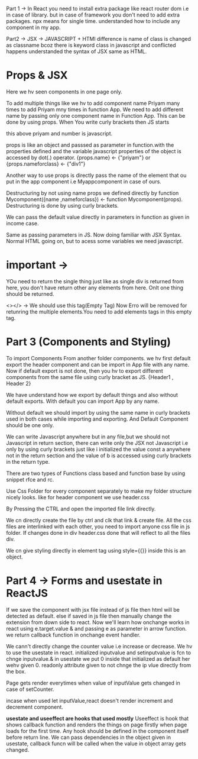 Part 1 ->
In React you need to install extra package like react router dom i.e in case of library. but in case of framework you don't need to add extra packages.
npx means for single time.
understanded how to include any component in my app.

Part2 ->
JSX -> JAVASCRIPT + HTMl
difference is name of class is changed as classname bcoz there is keyword class in javascript and conflicted happens
understanded the syntax of JSX same as HTML.

# Props & JSX
Here we hv seen components in one page only.

To add multiple things like we hv to add component name Priyam many times to add Priyam mny times in function App.
We need to add different name by passing only one component name in Function App. This can be done by using props.
When You write curly brackets then JS starts 
<div name = {"Priyam"} number = {23} ></div>
this above priyam and number is javascript.

props is like an object and passsed as parameter in function.with the properties defined and the variable javascript properties of the object is accessed by dot(.) operator.
{props.name} <- {"priyam"} or {props.nameforclass} <- {"div1"}
 
Another way to use props is directly pass the name of the element that ou put in the app component i.e Myappcomponent in case of ours.

Destructuring by not using name props we defined directly by function Mycomponent({name ,nameforclass}) <- function Mycomponent(props). Destructuring is done by using curly brackets.

We can pass the default value directly in parameters in function as given in income case.

Same as passing parameters in JS. Now doing familiar with JSX Syntax.
Normal HTML going on, but to acess some variables we need javascript.

# important -> 
YOu need to return the single thing just like as single div is returned from here, you don't have return other any elements from here. Onlt one thing should be returned.

<></> -> We should use this tag(Empty Tag) Now Erro will be removed for retunring the multiple elements.You need to add elements tags in this empty tag.

# Part 3 (Components and Styling)
To import Components From another folder components.
we hv first default export the header component and can be import in App file with any name.
Now if default export is not done, then you hv to export different components from the same file using curly bracket as JS. {Header1 , Header 2} 

We have understand how we export by default things and also without default exports.
With default you can import App by any name.

Without default we should import by using the same name in curly brackets used in both cases while importing and exporting. And Default Component should be one only.

We can write Javascript anywhere but in any file,but we should not  Javascript in return section, there can write only the JSX not Javascript i.e only by using curly brackets just like i initialized the value const a anywhere not in the return section and the value of b is accessed using curly brackets in the return type.

There are two types of Functions class based and function base by using snippet rfce and rc.

Use Css Folder for every component separately to make my folder structure nicely looks.
like for header component we use header.css

By Pressing the CTRL and open the imported file link directly.

We cn directly create the file by ctrl and clk that link & create file.
All the css files are interlinked with each other, you need to import anyone css file in js folder. If changes done in div header.css done that will reflect to all the files div.

We cn give styling directly in element tag using style={{}} inside this is an object.

# Part 4 -> Forms and usestate in ReactJS
If we save the component with jsx file instead of js file then html will be detected as default. else if saved in js file then manually change the extension from down side to react.
Now we'll learn how onchange works in react using e.target.value & and passing e as parameter in arrow function. we return callback function in onchange event handler.

We cann't directly change the counter value i.e increase or decrease. We hv to use the usestate in react.
initialized inputvalue and setinputvalue is fcn to chnge inputvalue.& in usestate we put 0 inside that initialized as default her wehv given 0.
readonly attribute given to not chnge the ip vlue directly from the box.

Page gets render everytimes when value of inputValue gets changed in case of setCounter.

incase when used let inputValue,react doesn't render increment and decrement component.

**usestate and useeffect are hooks that used mostly**
Useeffect is hook that shows callback function and renders the things on page firstly when page loads for the first time.
Any hook should be defined in the component itself before return line.
We can pass dependencies in the object given in usestate, callback funcn will be called when the value in object array gets changed.

















